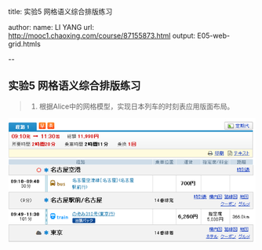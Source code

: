 title: 实验5 网格语义综合排版练习

author:
  name: LI YANG
  url: http://mooc1.chaoxing.com/course/87155873.html
output: E05-web-grid.htmls

--
## 实验5 网格语义综合排版练习 
> 1. 根据Alice中的网格模型，实现日本列车的时刻表应用版面布局。
<p><img src="img/e05-1.png"></p>

